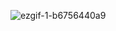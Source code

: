 
![ezgif-1-b6756440a9](https://user-images.githubusercontent.com/92681976/154732741-90fd14b9-dbf6-4e10-a928-aba50ae779a1.gif)

